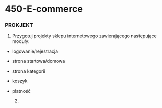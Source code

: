 # 450-E-commerce

### PROKJEKT

1. Przygotuj projekty sklepu internetowego zawierającego następujące moduły:
- logowanie/rejestracja
- strona startowa/domowa
- strona kategorii
- koszyk
- płatność

  2. 
